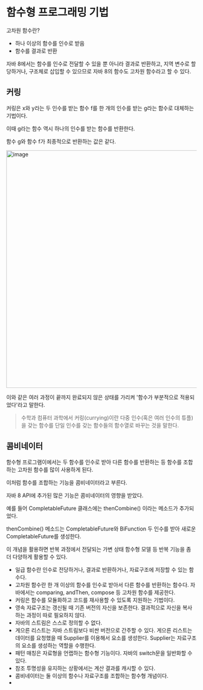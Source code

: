 # 함수형 프로그래밍 기법
고차원 함수란?
* 하나 이상의 함수를 인수로 받음
* 함수를 결과로 반환

자바 8에서는 함수를 인수로 전달할 수 있을 뿐 아니라 결과로 반환하고, 지역 변수로 할당하거나, 구조체로 삽입할 수 있으므로 자바 8의 함수도 고차원 함수라고 할 수 있다.

## 커링
커링은 x와 y라는 두 인수를 받는 함수 f를 한 개의 인수를 받는 g라는 함수로 대체하는 기법이다.

이때 g라는 함수 역시 하나의 인수를 받는 함수를 반환한다.

함수 g와 함수 f가 최종적으로 반환하는 값은 같다.

<img width="627" alt="image" src="https://user-images.githubusercontent.com/82895809/169765435-84488654-7065-4bee-9cb4-9c4c01b6d690.png">

이와 같은 여러 과정이 끝까지 완료되지 않은 상태를 가리켜 '함수가 부분적으로 적용되었다'라고 말한다.

> 수학과 컴퓨터 과학에서 커링(currying)이란 다중 인수(혹은 여러 인수의 튜플)을 갖는 함수를 단일 인수를 갖는 함수들의 함수열로 바꾸는 것을 말한다.

## 콤비네이터
함수형 프로그램이에서는 두 함수를 인수로 받아 다른 함수를 반환하는 등 함수를 조합하는 고차원 함수를 많이 사용하게 된다.

이처럼 함수를 조합하는 기능을 콤비네이터라고 부른다.

자바 8 API에 추가된 많은 기능은 콤비네이터의 영향을 받았다.

예를 들어 CompletableFuture 클래스에는 thenCombine() 이라는 메소드가 추가되었다.

thenCombine() 메소드는 CompletableFuture와 BiFunction 두 인수를 받아 새로운 CompletableFuture를 생성한다.

이 개념을 활용하면 반복 과정에서 전달되는 가변 상태 함수형 모델 등 반복 기능을 좀 더 다양하게 활용할 수 있다.

* 일급 함수란 인수로 전당하거나, 결과로 반환하거나, 자료구조에 저장할 수 있는 함수다.
* 고차원 함수란 한 개 이상의 함수를 인수로 받아서 다른 함수를 반환하는 함수다. 자바에서는 comparing, andThen, compose 등 고차원 함수를 제공한다.
* 커링은 함수를 모듈화하고 코드를 재사용할 수 있도록 지원하는 기법이다.
* 영속 자료구조는 갱신될 때 기존 버전의 자신을 보존한다. 결과적으로 자신을 복사하는 과정이 따로 필요하지 않다.
* 자바의 스트림은 스스로 정의할 수 없다.
* 게으른 리스트는 자바 스트림보다 비싼 버전으로 간주할 수 있다. 게으른 리스트는 데이터를 요청했을 때 Supplier를 이용해서 요소를 생성한다. Supplier는 자료구조의 요소를 생성하는 역할을 수행한다.
* 패턴 매칭은 자료형을 언랩하는 함수형 기능이다. 자바의 switch문을 일반화할 수 있다.
* 참조 투명성을 유지하는 상황에서는 계산 결과를 캐시할 수 있다.
* 콤비네이터는 둘 이상의 함수나 자료구조를 조합하는 함수형 개념이다.
* 

